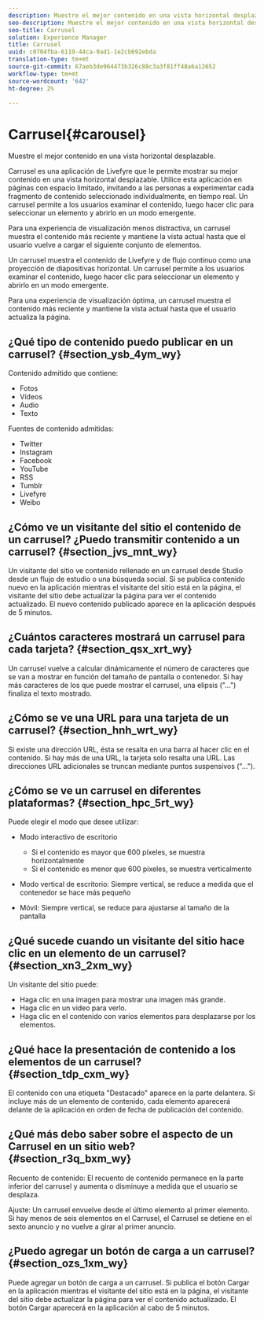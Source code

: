 ```yaml
---
description: Muestre el mejor contenido en una vista horizontal desplazable.
seo-description: Muestre el mejor contenido en una vista horizontal desplazable.
seo-title: Carrusel
solution: Experience Manager
title: Carrusel
uuid: c0704fba-6119-44ca-9ad1-1e2cb692ebda
translation-type: tm+mt
source-git-commit: 67aeb3de964473b326c88c3a3f81ff48a6a12652
workflow-type: tm+mt
source-wordcount: '642'
ht-degree: 2%

---
```



# Carrusel{#carousel}

Muestre el mejor contenido en una vista horizontal desplazable.

Carrusel es una aplicación de Livefyre que le permite mostrar su mejor contenido en una vista horizontal desplazable. Utilice esta aplicación en páginas con espacio limitado, invitando a las personas a experimentar cada fragmento de contenido seleccionado individualmente, en tiempo real. Un carrusel permite a los usuarios examinar el contenido, luego hacer clic para seleccionar un elemento y abrirlo en un modo emergente.

Para una experiencia de visualización menos distractiva, un carrusel muestra el contenido más reciente y mantiene la vista actual hasta que el usuario vuelve a cargar el siguiente conjunto de elementos.

Un carrusel muestra el contenido de Livefyre y de flujo continuo como una proyección de diapositivas horizontal. Un carrusel permite a los usuarios examinar el contenido, luego hacer clic para seleccionar un elemento y abrirlo en un modo emergente.

Para una experiencia de visualización óptima, un carrusel muestra el contenido más reciente y mantiene la vista actual hasta que el usuario actualiza la página.

## ¿Qué tipo de contenido puedo publicar en un carrusel? {#section_ysb_4ym_wy}

Contenido admitido que contiene:

* Fotos
* Vídeos
* Audio
* Texto

Fuentes de contenido admitidas:

* Twitter
* Instagram
* Facebook
* YouTube
* RSS
* Tumblr
* Livefyre
* Weibo

## ¿Cómo ve un visitante del sitio el contenido de un carrusel? ¿Puedo transmitir contenido a un carrusel? {#section_jvs_mnt_wy}

Un visitante del sitio ve contenido rellenado en un carrusel desde Studio desde un flujo de estudio o una búsqueda social. Si se publica contenido nuevo en la aplicación mientras el visitante del sitio está en la página, el visitante del sitio debe actualizar la página para ver el contenido actualizado. El nuevo contenido publicado aparece en la aplicación después de 5 minutos.

## ¿Cuántos caracteres mostrará un carrusel para cada tarjeta? {#section_qsx_xrt_wy}

Un carrusel vuelve a calcular dinámicamente el número de caracteres que se van a mostrar en función del tamaño de pantalla o contenedor. Si hay más caracteres de los que puede mostrar el carrusel, una elipsis (&quot;...&quot;) finaliza el texto mostrado.

## ¿Cómo se ve una URL para una tarjeta de un carrusel? {#section_hnh_wrt_wy}

Si existe una dirección URL, ésta se resalta en una barra al hacer clic en el contenido. Si hay más de una URL, la tarjeta solo resalta una URL. Las direcciones URL adicionales se truncan mediante puntos suspensivos (&quot;...&quot;).

## ¿Cómo se ve un carrusel en diferentes plataformas? {#section_hpc_5rt_wy}

Puede elegir el modo que desee utilizar:

* Modo interactivo de escritorio

   * Si el contenido es mayor que 600 píxeles, se muestra horizontalmente
   * Si el contenido es menor que 600 píxeles, se muestra verticalmente

* Modo vertical de escritorio: Siempre vertical, se reduce a medida que el contenedor se hace más pequeño
* Móvil: Siempre vertical, se reduce para ajustarse al tamaño de la pantalla

## ¿Qué sucede cuando un visitante del sitio hace clic en un elemento de un carrusel? {#section_xn3_2xm_wy}

Un visitante del sitio puede:

* Haga clic en una imagen para mostrar una imagen más grande.
* Haga clic en un video para verlo.
* Haga clic en el contenido con varios elementos para desplazarse por los elementos.

## ¿Qué hace la presentación de contenido a los elementos de un carrusel? {#section_tdp_cxm_wy}

El contenido con una etiqueta &quot;Destacado&quot; aparece en la parte delantera. Si incluye más de un elemento de contenido, cada elemento aparecerá delante de la aplicación en orden de fecha de publicación del contenido.

## ¿Qué más debo saber sobre el aspecto de un Carrusel en un sitio web? {#section_r3q_bxm_wy}

Recuento de contenido: El recuento de contenido permanece en la parte inferior del carrusel y aumenta o disminuye a medida que el usuario se desplaza.

Ajuste: Un carrusel envuelve desde el último elemento al primer elemento. Si hay menos de seis elementos en el Carrusel, el Carrusel se detiene en el sexto anuncio y no vuelve a girar al primer anuncio.

## ¿Puedo agregar un botón de carga a un carrusel? {#section_ozs_1xm_wy}

Puede agregar un botón de carga a un carrusel. Si publica el botón Cargar en la aplicación mientras el visitante del sitio está en la página, el visitante del sitio debe actualizar la página para ver el contenido actualizado. El botón Cargar aparecerá en la aplicación al cabo de 5 minutos.
